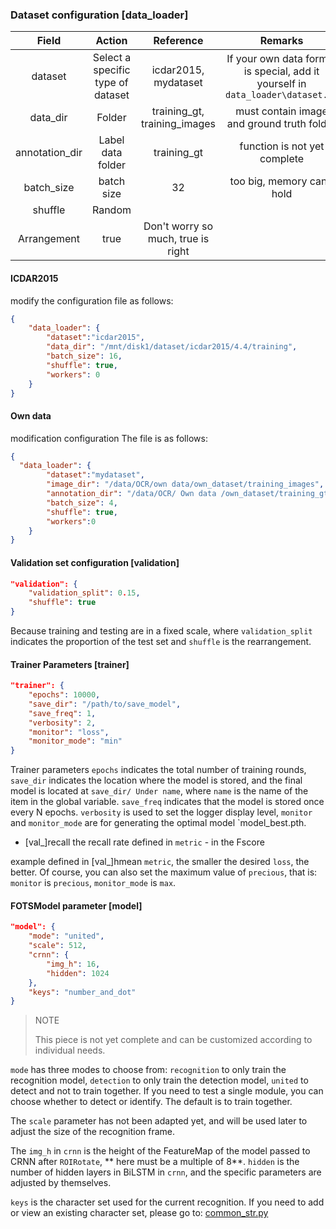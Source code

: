 

### Dataset configuration [data_loader] 

| Field | Action | Reference | Remarks | 
|:--:|:--: |:--:|:--:| 
|dataset|Select a specific type of dataset|icdar2015, mydataset|If your own data format is special, add it yourself in `data_loader\dataset.py` | 
|data_dir| Folder|training_gt, training_images| must contain image and ground truth folder | 
|annotation_dir|Label data folder|training_gt| function is not yet complete | 
|batch_size|batch size|32| too big, memory can't hold | 
|shuffle | Random 
Arrangement | true|Don't worry so much, true is right | |workers|Configure datasetloader build efficiency|0|1. The environment parameter needs to be passed inside docker, otherwise it will give an error<br />2. If the efficiency of get_item is compared Low, it is strongly recommended to open a few more, otherwise the gpu will be idle. | 


#### ICDAR2015 

modify the configuration file as follows: 
```json 
{ 
    "data_loader": { 
        "dataset":"icdar2015",
        "data_dir": "/mnt/disk1/dataset/icdar2015/4.4/training", 
        "batch_size": 16, 
        "shuffle": true, 
        "workers": 0 
    } 
} 
``` 
#### Own data 
modification configuration The file is as follows: 
```json 
{ 
  "data_loader": { 
        "dataset":"mydataset", 
        "image_dir": "/data/OCR/own data/own_dataset/training_images", 
        "annotation_dir": "/data/OCR/ Own data /own_dataset/training_gt", 
        "batch_size": 4, 
        "shuffle": true, 
        "workers":0 
    } 
} 
``` 

#### Validation set configuration [validation] 

```json 
"validation": { 
    "validation_split": 0.15,
    "shuffle": true 
} 
``` 

Because training and testing are in a fixed scale, where `validation_split` indicates the proportion of the test set and `shuffle` is the rearrangement. 

#### Trainer Parameters [trainer] 

```json 
"trainer": { 
    "epochs": 10000, 
    "save_dir": "/path/to/save_model", 
    "save_freq": 1, 
    "verbosity": 2, 
    "monitor": "loss", 
    "monitor_mode": "min" 
} 
``` 

Trainer parameters `epochs` indicates the total number of training rounds, `save_dir` indicates the location where the model is stored, and the final model is located at `save_dir/ Under name`, where `name` is the name of the item in the global variable. `save_freq` indicates that the model is stored once every N epochs. `verbosity` is used to set the logger display level, `monitor` and `monitor_mode` are for generating the optimal model `model_best.pth.

- [val_]recall the recall rate defined in 
`metric` - in the Fscore 

example defined in [val_]hmean `metric`, the smaller the desired `loss`, the better. Of course, you can also set the maximum value of `precious`, that is: `monitor` is `precious`, `monitor_mode` is `max`. 

#### FOTSModel parameter [model] 

```json 
"model": { 
    "mode": "united", 
    "scale": 512, 
    "crnn": { 
        "img_h": 16, 
        "hidden": 1024 
    }, 
    "keys": "number_and_dot" 
} 
``` 

> NOTE 
> 
> This piece is not yet complete and can be customized according to individual needs. 

`mode` has three modes to choose from: `recognition` to only train the recognition model, `detection` to only train the detection model, `united` to detect and not to train together. If you need to test a single module, you can choose whether to detect or identify. The default is to train together. 

The `scale` parameter has not been adapted yet, and will be used later to adjust the size of the recognition frame.

The `img_h` in `crnn` is the height of the FeatureMap of the model passed to CRNN after `ROIRotate`, ** here must be a multiple of 8**. `hidden` is the number of hidden layers in BiLSTM in `crnn`, and the specific parameters are adjusted by themselves. 

`keys` is the character set used for the current recognition. If you need to add or view an existing character set, please go to: [common_str.py](./utils/common_str.py) 
